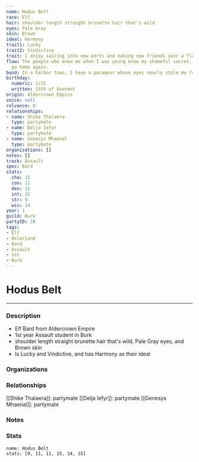 ```yaml
---
name: Hodus Belt
race: Elf
hair: shoulder length straight brunette hair that's wild
eyes: Pale Gray
skin: Brown
ideal: Harmony
trait1: Lucky
trait2: Vindictive
trait: I enjoy sailing into new ports and making new friends over a flagon of ale.
flaw: The people who knew me when I was young know my shameful secret, so I can never
  go home again.
bond: In a harbor town, I have a paramour whose eyes nearly stole me from the sea.
birthday:
  numeric: 1/15
  written: 15th of Avanent
origin: Aldercrown Empire
voice: null
relvance: 0
relationships:
- name: Shike Thalaera
  type: partymate
- name: Delja Iefyr
  type: partymate
- name: Genesys Mhaenal
  type: partymate
organizations: []
notes: []
track: Assault
spec: Bard
stats:
  cha: 15
  con: 11
  dex: 11
  int: 15
  str: 9
  wis: 14
year: 1
guild: Burk
partyID: 38
tags:
- Elf
- Beleriand
- Bard
- Assault
- 1st
- Burk
---
```

# Hodus Belt
---
### Description
- Elf Bard from Aldercrown Empire
- 1st year Assault student in Burk
- shoulder length straight brunette hair that's wild, Pale Gray eyes, and Brown skin
- Is Lucky and Vindictive, and has Harmony as their ideal

### Organizations

### Relationships
[[Shike Thalaera]]: partymate
[[Delja Iefyr]]: partymate
[[Genesys Mhaenal]]: partymate

### Notes

### Stats
```statblock
name: Hodus Belt
stats: [9, 11, 11, 15, 14, 15]
```